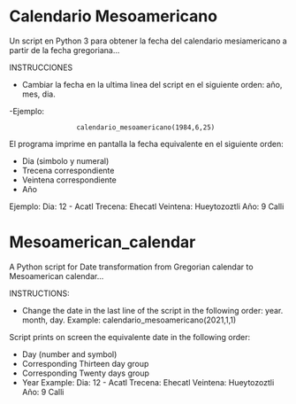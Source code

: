 # Calendario Mesoamericano

Un script en Python 3 para obtener la fecha del calendario mesiamericano a partir de la fecha gregoriana...



INSTRUCCIONES

- Cambiar la fecha en la ultima linea del script en el siguiente orden: año, mes, dia.

-Ejemplo:

                     calendario_mesoamericano(1984,6,25)
                     
El programa imprime en pantalla la fecha equivalente en el siguiente orden:
  - Dia (simbolo y numeral)
  - Trecena correspondiente
  - Veintena correspondiente
  - Año

Ejemplo:
                      Dia:  12 - Acatl
                      Trecena:  Ehecatl
                      Veintena:  Hueytozoztli
                      Año:  9 Calli


# Mesoamerican_calendar

A Python script for Date transformation from Gregorian calendar to Mesoamerican calendar...

INSTRUCTIONS:

- Change the date in the last line of the script in the following order: year. month, day.
Example:
                 calendario_mesoamericano(2021,1,1)
                 
Script prints on screen the equivalente date in the following order:
  - Day (number and symbol)
  - Corresponding Thirteen day group
  - Corresponding Twenty days group
  - Year
Example:
                      Dia:  12 - Acatl
                      Trecena:  Ehecatl
                      Veintena:  Hueytozoztli
                      Año:  9 Calli
